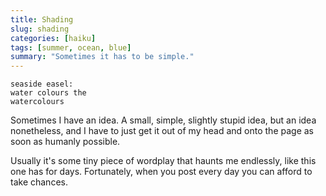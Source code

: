 ```yaml
---
title: Shading 
slug: shading
categories: [haiku]
tags: [summer, ocean, blue]
summary: "Sometimes it has to be simple."
---
```


```
seaside easel:
water colours the
watercolours
```

Sometimes I have an idea. 
A small, simple, slightly stupid idea, but an idea nonetheless, and I have to just get it out of my head and onto the page as soon as humanly possible.

Usually it's some tiny piece of wordplay that haunts me endlessly, like this one has for days. Fortunately, when you post every day you can afford to take chances.
